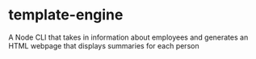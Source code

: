 # template-engine
A Node CLI that takes in information about employees and generates an HTML webpage that displays summaries for each person
